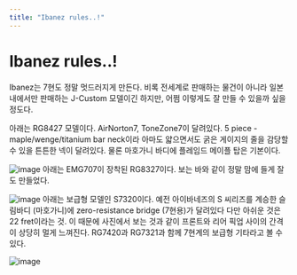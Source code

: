 ```yaml
---
title: "Ibanez rules..!"
---
```

# Ibanez rules..!

Ibanez는 7현도 정말 멋드러지게 만든다. 비록 전세계로 판매하는 물건이 아니라 일본 내에서만 판매하는 J-Custom 모델이긴 하지만, 어쩜 이렇게도 잘 만들 수 있을까 싶을 정도다.

아래는 RG8427 모델이다. AirNorton7, ToneZone7이 달려있다. 5 piece - maple/wenge/titanium bar neck이라 아마도 얇으면서도 굵은 게이지의 줄을 감당할 수 있을 튼튼한 넥이 달려있다. 물론 마호가니 바디에 플레임드 메이플 탑은 기본이다.

![image](11e8923b6ebf3673782fb5c0c1d25631.png)
아래는 EMG707이 장착된 RG8327이다. 보는 바와 같이 정말 맘에 들게 잘도 만들었다.

![image](a5d461fa9990d6a499801ac3a01cc876.png)
아래는 보급형 모델인 S7320이다. 예전 아이바네즈의 S 씨리즈를 계승한 슬림바디 (마호가니)에 zero-resistance bridge (7현용)가 달려있다 다만 아쉬운 것은 22 fret이라는 것. 이 때문에 사진에서 보는 것과 같이 프론트와 리어 픽업 사이의 간격이 상당히 멀게 느껴진다. RG7420과 RG7321과 함께 7현계의 보급형 기타라고 볼 수 있다.

![image](967f6b2c2a31457d0600db2859dc6311.png)


